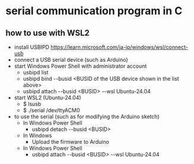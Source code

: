 # serial communication program in C

## how to use with WSL2
+ install USBIPD https://learn.microsoft.com/ja-jp/windows/wsl/connect-usb
+ connect a USB serial device (such as Arduino)
+ start Windows Power Shell with administrator account
  + usbipd list
  + usbipd bind --busid \<BUSID of the USB device shown in the list above\> 
  + usbipd attach --busid \<BUSID\> --wsl Ubuntu-24.04
+ start WSL2 (Ubuntu-24.04)
  + $ lsusb
  + $ ./serial /dev/ttyACM0
+ to use the serial (such as for modifying the Arduino sketch)
  + In Windows Power Shell
    + usbipd detach --busid \<BUSID\>
  + In Windows
    + Upload the firmware to Arduino
  + In Windows Power Shell
    + usbipd attach --busid \<BUSID\> --wsl Ubuntu-24.04
